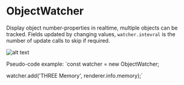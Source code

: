 # ObjectWatcher
Display object number-properties in realtime, multiple objects can be tracked. Fields updated by changing values, `watcher.intevral` is the number of update calls to skip if required.

![alt text](https://mevedia.com/img/ObjectWatcher.jpg)


Pseudo-code example:
`const watcher = new ObjectWatcher;

watcher.add('THREE Memory', renderer.info.memory);`

